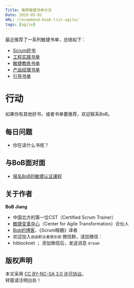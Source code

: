 ```yaml
---
Title: 推荐敏捷书单大全
Date: 2019-05-01
URL: /recommend-book-list-agile/
tags: [agile]
---
```


最近推荐了一系列敏捷书单，总结如下：

- [Scrum好书](https://bobjiang.com/top-scrum-book)
- [工程实践书单](https://bobjiang.com/top-technical-practice-books)
- [敏捷教练书单](https://bobjiang.com/top-agile-coach-books)
- [产品经理书单](https://bobjiang.com/top-product-management-books)
- [引导书单](https://bobjiang.com/top-facilitation-books)

# 行动
如果你有其他好书，或者书单要推荐，欢迎联系BoB。

## 每日问题
- 你在读什么书呢？

## 与BoB面对面
- [报名BoB的敏捷认证课程](https://appmopev1px9533.h5.xiaoeknow.com/homepage)

## 关于作者
**BoB Jiang**

- 中国北方的第一位CST（Certified Scrum Trainer）  
- [敏捷变革中心](https://www.c4at.cn/)（Center for Agile Transformation）合伙人  
- [Bob的博客](https://www.bobjiang.com)、《Scrum精髓》译者
- 欢迎加入`自由职业者俱乐部` 微信群，请加微信：
- hiblocknet  ； 添加微信后，发送消息 `dream`

## 版权声明

本文采用 [CC BY-NC-SA 3.0 许可协议](https://creativecommons.org/licenses/by-nc-sa/3.0/deed.zh)。  
转载请注明出处！
